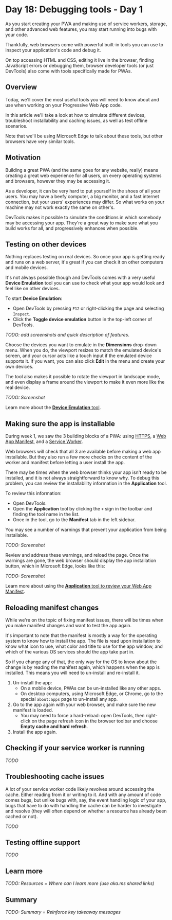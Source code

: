 # Day 18: Debugging tools - Day 1

As you start creating your PWA and making use of service workers, storage, and other advanced web features, you may start running into bugs with your code.

Thankfully, web browsers come with powerful built-in tools you can use to inspect your application's code and debug it.

On top accessing HTML and CSS, editing it live in the browser, finding JavaScript errors or debugging them, browser developer tools (or just DevTools) also come with tools specifically made for PWAs.

## Overview

Today, we'll cover the most useful tools you will need to know about and use when working on your Progressive Web App code.

In this article we'll take a look at how to simulate different devices, troubleshoot installability and caching issues, as well as test offline scenarios.

Note that we'll be using Microsoft Edge to talk about these tools, but other browsers have very similar tools.

## Motivation

Building a great PWA (and the same goes for any website, really) means creating a great web experience for all users, on every operating systems and browsers, however they may be accessing it.

As a developer, it can be very hard to put yourself in the shoes of all your users. You may have a beefy computer, a big monitor, and a fast internet connection, but your users' experiences may differ. So what works on your machine may not work exactly the same on other's.

DevTools makes it possible to simulate the conditions in which somebody may be accessing your app. They're a great way to make sure what you build works for all, and progressively enhances when possible.

## Testing on other devices

Nothing replaces testing on real devices. So once your app is getting ready and runs on a web server, it's great if you can check it on other computers and mobile devices.

It's not always possible though and DevTools comes with a very useful **Device Emulation** tool you can use to check what your app would look and feel like on other devices.

To start **Device Emulation**:

* Open DevTools by pressing `F12` or right-clicking the page and selecting `Inspect`.
* Click the **Toggle device emulation** button in the top-left corner of DevTools.

_TODO: add screenshots and quick description of features_.

Choose the devices you want to emulate in the **Dimensions** drop-down menu. When you do, the viewport resizes to match the emulated device's screen, and your cursor acts like a touch input if the emulated device supports it. If you want, you can also click **Edit** in the menu and create your own devices.

The tool also makes it possible to rotate the viewport in landscape mode, and even display a frame around the viewport to make it even more like the real device.

_TODO: Screenshot_

Learn more about the [**Device Emulation** tool](https://aka.ms/learn-PWA/device-emulation).

## Making sure the app is installable

During week 1, we saw the 3 building blocks of a PWA: using [HTTPS](../core-concepts/03.md), a [Web App Manifest](../core-concepts/04.md), and a [Service Worker](../core-concepts/05.md).

Web browsers will check that all 3 are available before making a web app installable. But they also run a few more checks on the content of the worker and manifest before letting a user install the app.

There may be times when the web browser thinks your app isn't ready to be installed, and it is not always straightforward to know why. To debug this problem, you can review the installability information in the **Application** tool.

To review this information:

* Open DevTools.
* Open the **Application** tool by clicking the `+` sign in the toolbar and finding the tool name in the list.
* Once in the tool, go to the **Manifest** tab in the left sidebar.

You may see a number of warnings that prevent your application from being installable.

_TODO: Screenshot_

Review and address these warnings, and reload the page. Once the warnings are gone, the web browser should display the app installation button, which in Microsoft Edge, looks like this:

_TODO: Screenshot_

Learn more about using the [**Application** tool to review your Web App Manifest](https://aka.ms/learn-PWA/debug-PWA).

## Reloading manifest changes

While we're on the topic of fixing manifest issues, there will be times when you make manifest changes and want to test the app again.

It's important to note that the manifest is mostly a way for the operating system to know how to install the app. The file is read upon installation to know what icon to use, what color and title to use for the app window, and which of the various OS services should the app take part in.

So if you change any of that, the only way for the OS to know about the change is by reading the manifest again, which happens when the app is installed. This means you will need to un-install and re-install it.

1. Un-install the app:
   * On a mobile device, PWAs can be un-installed like any other apps.
   * On desktop computers, using Microsoft Edge, or Chrome, go to the special `about:apps` page to un-install any app.
1. Go to the app again with your web browser, and make sure the new manifest is loaded.
   * You may need to force a hard-reload: open DevTools, then right-click on the page refresh icon in the browser toolbar and choose **Empty cache and hard refresh**.
1. Install the app again.

## Checking if your service worker is running

_TODO_

## Troubleshooting cache issues

A lot of your service worker code likely revolves around accessing the cache. Either reading from it or writing to it. And with any amount of code comes bugs, but unlike bugs with, say, the event handling logic of your app, bugs that have to do with handling the cache can be harder to investigate and resolve (they will often depend on whether a resource has already been cached or not).

_TODO_

## Testing offline support

_TODO_

## Learn more

_TODO: Resources = Where can I learn more (use aka.ms shared links)_

## Summary

_TODO: Summary = Reinforce key takeaway messages_
